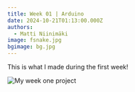 ```yaml
---
title: Week 01 | Arduino
date: 2024-10-21T01:13:00.000Z
authors:
  - Matti Niinimäki
image: fsnake.jpg
bgimage: bg.jpg
---
```

This is what I made during the first week!

![My week one project](fsnake.jpg)
